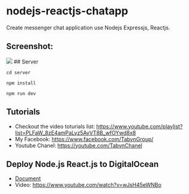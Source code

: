 # nodejs-reactjs-chatapp

Create messenger chat application use Nodejs Expressjs, Reactjs.

## Screenshot:

<img src="https://lh3.googleusercontent.com/bk7OOm_rDDP8TgKK3KYj5lEVBc4FptkWBlGce6_pRjBj2TMTSQD6jgTdxyU0vqI30AaacSntUuhzkiltph_jMJYI4bUrjN3AVcoyDp-HC0aR-iXZ_zoLhR9cfeI9gdifcnPp8TlRpQ=w2548-h1318-no" />
## Server

``` 
cd server 
```
```
npm install
```

```
npm run dev
```

## Tutorials
* Checkout the video toturials list: https://www.youtube.com/playlist?list=PLFaW_8zE4amPaLyz5AyVT8B_wfOYwd8x8
* My Facebook: https://www.facebook.com/TabvnGroup/
* Youtube Chanel: https://youtube.com/TabvnChanel


## Deploy Node.js React.js to DigitalOcean

* <a href="https://github.com/tabvn/nodejs-reactjs-chatapp/blob/master/deployment-to-digitalocean-hosting.md">Document</a>
* Video: https://www.youtube.com/watch?v=wJsH45eWNBo

